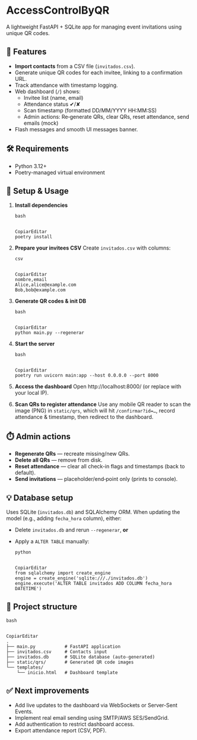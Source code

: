 # AccessControlByQR

A lightweight FastAPI + SQLite app for managing event invitations using unique QR codes.

## 🚀 Features

- **Import contacts** from a CSV file (`invitados.csv`).
- Generate unique QR codes for each invitee, linking to a confirmation URL.
- Track attendance with timestamp logging.
- Web dashboard (`/`) shows:
  - Invitee list (name, email)
  - Attendance status ✔/✘
  - Scan timestamp (formatted DD/MM/YYYY HH:MM:SS)
  - Admin actions: Re‑generate QRs, clear QRs, reset attendance, send emails (mock)
- Flash messages and smooth UI messages banner.

## 🛠️ Requirements

- Python 3.12+
- Poetry-managed virtual environment

## 🔧 Setup & Usage

1. **Install dependencies**

   ```
   bash


   CopiarEditar
   poetry install
   ```

2. **Prepare your invitees CSV**
    Create `invitados.csv` with columns:

   ```
   csv


   CopiarEditar
   nombre,email
   Alice,alice@example.com
   Bob,bob@example.com
   ```

3. **Generate QR codes & init DB**

   ```
   bash


   CopiarEditar
   python main.py --regenerar
   ```

4. **Start the server**

   ```
   bash


   CopiarEditar
   poetry run uvicorn main:app --host 0.0.0.0 --port 8000
   ```

5. **Access the dashboard**
    Open http://localhost:8000/ (or replace with your local IP).

6. **Scan QRs to register attendance**
    Use any mobile QR reader to scan the image (PNG) in `static/qrs`, which will hit `/confirmar?id=…`, record attendance & timestamp, then redirect to the dashboard.

## ⏱️ Admin actions

- **Regenerate QRs** — recreate missing/new QRs.
- **Delete all QRs** — remove from disk.
- **Reset attendance** — clear all check-in flags and timestamps (back to default).
- **Send invitations** — placeholder/end‑point only (prints to console).

## 💡 Database setup

Uses SQLite (`invitados.db`) and SQLAlchemy ORM.
 When updating the model (e.g., adding `fecha_hora` column), either:

- Delete `invitados.db` and rerun `--regenerar`, **or**

- Apply a `ALTER TABLE` manually:

  ```
  python


  CopiarEditar
  from sqlalchemy import create_engine
  engine = create_engine('sqlite:///./invitados.db')
  engine.execute('ALTER TABLE invitados ADD COLUMN fecha_hora DATETIME')
  ```

## 📁 Project structure

```
bash


CopiarEditar
.
├── main.py           # FastAPI application
├── invitados.csv     # Contacts input
├── invitados.db      # SQLite database (auto-generated)
├── static/qrs/       # Generated QR code images
└── templates/
    └── inicio.html   # Dashboard template
```

## ✅ Next improvements

- Add live updates to the dashboard via WebSockets or Server-Sent Events.
- Implement real email sending using SMTP/AWS SES/SendGrid.
- Add authentication to restrict dashboard access.
- Export attendance report (CSV, PDF).
